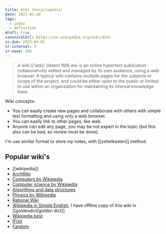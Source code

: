 ```yaml
---
title: Wiki (encyclopedia)
date: 2023-03-28
tags:
  - inbox
  - definition
draft: true
canonicalUrl: https://en.wikipedia.org/wiki/Wiki
sr-due: 2023-04-01
sr-interval: 3
sr-ease: 268
---
```


> A wiki (/ˈwɪki/ (listen) WIK-ee) is an online hypertext publication
> collaboratively edited and managed by its own audience, using a web browser. A
> typical wiki contains multiple pages for the subjects or scope of the project,
> and could be either open to the public or limited to use within an
> organization for maintaining its internal knowledge base.

Wiki concepts:

- You can easily create new pages and collaborate with others with simple text
  formatting and using only a web browser.
- You can easily link to other pages, like web.
- Anyone can edit any page, you may be not expert in the topic (but this also
  can be bad, so review must be done).

I'm use similar format to store my notes, with [[zettelkasten]]
method.

## Popular wiki's

- [[wikipedia]]
- [ArchWiki](https://wiki.archlinux.org/)
- [Computers by Wikipedia](https://en.wikipedia.org/wiki/Category:Computers)
- [Computer science by Wikipedia](https://en.wikipedia.org/wiki/Category:Computer_science)
- [Algorithms and data structures](https://en.wikipedia.org/wiki/Category:Algorithms_and_data_structures)
- [Physics by Wikipedia](https://en.wikipedia.org/wiki/Category:Physics)
- [Rational Wiki](https://rationalwiki.org/wiki/Main_Page)
- [Wikipedia in Simple English](https://simple.wikipedia.org/wiki/Main_Page), I
  have offline copy of this wiki in [[goldendict|golden dict]].
- [Wikipedia best](https://en.wikipedia.org/wiki/Wikipedia:Best_articles)
- [IFixit](https://www.ifixit.com/)
- [Fandom](https://www.fandom.com/)
